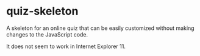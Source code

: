# quiz-skeleton
A skeleton for an online quiz that can be easily customized without making changes to the JavaScript code.

It does not seem to work in Internet Explorer 11.
